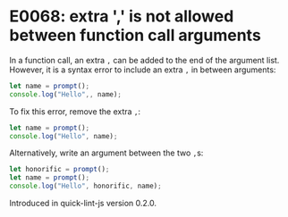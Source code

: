 # E0068: extra ',' is not allowed between function call arguments

In a function call, an extra `,` can be added to the end of the argument list.
However, it is a syntax error to include an extra `,` in between arguments:

```javascript
let name = prompt();
console.log("Hello",, name);
```

To fix this error, remove the extra `,`:

```javascript
let name = prompt();
console.log("Hello", name);
```

Alternatively, write an argument between the two `,`s:

```javascript
let honorific = prompt();
let name = prompt();
console.log("Hello", honorific, name);
```

Introduced in quick-lint-js version 0.2.0.
